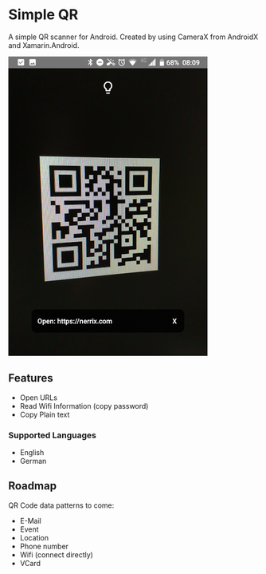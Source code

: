 # Simple QR

A simple QR scanner for Android. Created by using CameraX from AndroidX and Xamarin.Android.

![Screenshot](screenshot.png "Screenshot")

## Features

- Open URLs
- Read Wifi Information (copy password)
- Copy Plain text

### Supported Languages

- English
- German

## Roadmap

QR Code data patterns to come:

- E-Mail
- Event
- Location
- Phone number
- Wifi (connect directly)
- VCard
